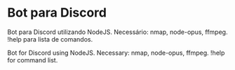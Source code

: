 # Bot para Discord
Bot para Discord utilizando NodeJS. Necessário: nmap, node-opus, ffmpeg. !help para lista de comandos.

Bot for Discord using NodeJS. Necessary: nmap, node-opus, ffmpeg. !help for command list.

